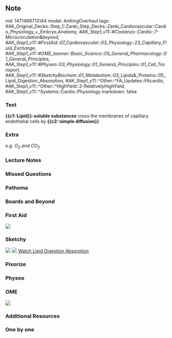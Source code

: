 ## Note
nid: 1471466713144
model: AnKingOverhaul
tags: #AK_Original_Decks::Step_1::Zanki_Step_Decks::Zanki_Cardiovascular::Cardio_Physiology_+_Embryo,_Anatomy, #AK_Step1_v11::#Costanzo::Cardio::7-Microcirculation_&_beyond, #AK_Step1_v11::#FirstAid::07_Cardiovascular::03_Physiology::23_Capillary_Fluid_Exchange, #AK_Step1_v11::#OME_banner::Basic_Science::05_General_Pharmacology::01_General_Principles, #AK_Step1_v11::#Physeo::03_Physiology::01_General_Principles::01_Cell_Transport, #AK_Step1_v11::#SketchyBiochem::01_Metabolism::03_Lipids_&_Proteins::05_Lipid_Digestion_Absorption, #AK_Step1_v11::^Other::^FA_Updates::FAcardio, #AK_Step1_v11::^Other::^HighYield::2-RelativelyHighYield, #AK_Step1_v11::^Systems::Cardio::Physiology
markdown: false

### Text
<div>
  <b>{{c1::Lipid}}-soluble substances</b> cross the membranes of
  capillary endothelial cells by <b>{{c2::simple diffusion}}</b>
</div>

### Extra
<i>e.g. O<sub>2</sub> and CO<sub>2</sub></i>

### Lecture Notes


### Missed Questions


### Pathoma


### Boards and Beyond


### First Aid
<img src="tmpKRO_MT.png">

### Sketchy
<img src="Lipid%20Digestion%20&%20Absorption.png"> <img src=
"Screen%20Shot%202022-01-30%20at%203.53.52%20AM.png"> <a href=
"https://dashboard.sketchy.com/study/medical/courses/medical-biochemistry/units/medical-biochemistry-metabolism/videos/medical-biochemistry-metabolism-lipids-lipid-digestion-and-absorption?utm_source=anki&utm_medium=partnership&utm_campaign=february_update&utm_content=medical">
Watch Lipid Digestion Absorption</a>

### Pixorize


### Physeo


### OME
<div class="ome-widget">
  <a href=
  "https://onlinemeded.org/spa/general-pharmacology/general-principles/acquire?ref=anki">
  <img src="_OME_AnkiFlashcards_Lesson_4.png"></a>
</div>

### Additional Resources


### One by one

